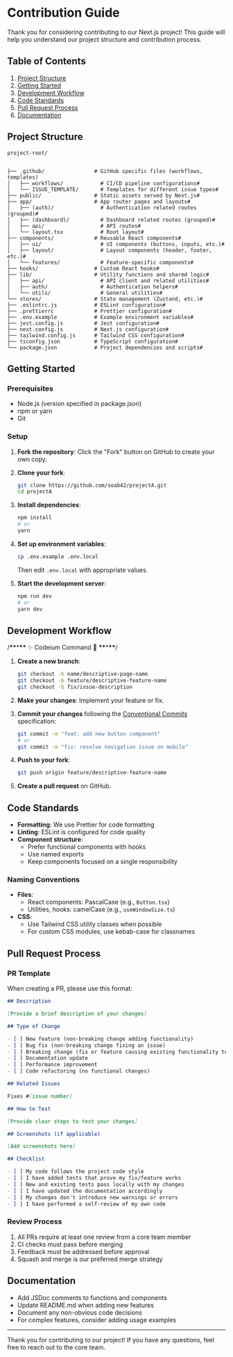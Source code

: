 # Contribution Guide

Thank you for considering contributing to our Next.js project! This guide will help you understand our project structure and contribution process.

## Table of Contents

1. [Project Structure](#project-structure)
2. [Getting Started](#getting-started)
3. [Development Workflow](#development-workflow)
4. [Code Standards](#code-standards)
5. [Pull Request Process](#pull-request-process)
6. [Documentation](#documentation)

## Project Structure

```
project-root/


├── .github/                # GitHub specific files (workflows, templates)
│   ├── workflows/            # CI/CD pipeline configurations#
│   └── ISSUE_TEMPLATE/       # Templates for different issue types#
├── public/                 # Static assets served by Next.js#
├── app/                    # App router pages and layouts#
│   ├── (auth)/               # Authentication related routes (grouped)#
│   ├── (dashboard)/          # Dashboard related routes (grouped)#
│   ├── api/                  # API routes#
│   └── layout.tsx            # Root layout#
├── components/             # Reusable React components#
│   ├── ui/                   # UI components (buttons, inputs, etc.)#
│   ├── layout/               # Layout components (header, footer, etc.)#
│   └── features/             # Feature-specific components#
├── hooks/                  # Custom React hooks#
├── lib/                    # Utility functions and shared logic#
│   ├── api/                  # API client and related utilities#
│   ├── auth/                 # Authentication helpers#
│   └── utils/                # General utilities#
└── stores/                 # State management (Zustand, etc.)#
├── .eslintrc.js            # ESLint configuration#
├── .prettierrc             # Prettier configuration#
├── .env.example            # Example environment variables#
├── jest.config.js          # Jest configuration#
├── next.config.js          # Next.js configuration#
├── tailwind.config.js      # Tailwind CSS configuration#
├── tsconfig.json           # TypeScript configuration#
└── package.json            # Project dependencies and scripts#
```

## Getting Started

### Prerequisites

- Node.js (version specified in package.json)
- npm or yarn
- Git

### Setup

1. **Fork the repository**:
   Click the "Fork" button on GitHub to create your own copy.

2. **Clone your fork**:

   ```bash
   git clone https://github.com/soab42/projectA.git
   cd projectA
   ```

3. **Install dependencies**:

   ```bash
   npm install
   # or
   yarn
   ```

4. **Set up environment variables**:

   ```bash
   cp .env.example .env.local
   ```

   Then edit `.env.local` with appropriate values.

5. **Start the development server**:

   ```bash
   npm run dev
   # or
   yarn dev
   ```

## Development Workflow

/**\*\***\***\*\*** ✨ Codeium Command 🌟 **\*\***\***\*\***/

1. **Create a new branch**:

   ```bash
   git checkout -b name/descriptive-page-name
   git checkout -b feature/descriptive-feature-name
   git checkout -b fix/issue-description
   ```

2. **Make your changes**: Implement your feature or fix.

3. **Commit your changes** following the [Conventional Commits](https://www.conventionalcommits.org/) specification:

   ```bash
   git commit -m "feat: add new button component"
   # or
   git commit -m "fix: resolve navigation issue on mobile"
   ```

4. **Push to your fork**:

   ```bash
   git push origin feature/descriptive-feature-name
   ```

5. **Create a pull request** on GitHub.

## Code Standards

- **Formatting**: We use Prettier for code formatting
- **Linting**: ESLint is configured for code quality
- **Component structure**:
  - Prefer functional components with hooks
  - Use named exports
  - Keep components focused on a single responsibility

### Naming Conventions

- **Files**:
  - React components: PascalCase (e.g., `Button.tsx`)
  - Utilities, hooks: camelCase (e.g., `useWindowSize.ts`)
- **CSS**:
  - Use Tailwind CSS utility classes when possible
  - For custom CSS modules, use kebab-case for classnames

## Pull Request Process

### PR Template

When creating a PR, please use this format:

```markdown
## Description

[Provide a brief description of your changes]

## Type of Change

- [ ] New feature (non-breaking change adding functionality)
- [ ] Bug fix (non-breaking change fixing an issue)
- [ ] Breaking change (fix or feature causing existing functionality to change)
- [ ] Documentation update
- [ ] Performance improvement
- [ ] Code refactoring (no functional changes)

## Related Issues

Fixes #[issue number]

## How to Test

[Provide clear steps to test your changes]

## Screenshots (if applicable)

[Add screenshots here]

## Checklist

- [ ] My code follows the project code style
- [ ] I have added tests that prove my fix/feature works
- [ ] New and existing tests pass locally with my changes
- [ ] I have updated the documentation accordingly
- [ ] My changes don't introduce new warnings or errors
- [ ] I have performed a self-review of my own code
```

### Review Process

1. All PRs require at least one review from a core team member
2. CI checks must pass before merging
3. Feedback must be addressed before approval
4. Squash and merge is our preferred merge strategy

## Documentation

- Add JSDoc comments to functions and components
- Update README.md when adding new features
- Document any non-obvious code decisions
- For complex features, consider adding usage examples

---

Thank you for contributing to our project! If you have any questions, feel free to reach out to the core team.
